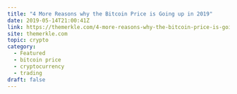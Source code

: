 ```yaml
---
title: "4 More Reasons why the Bitcoin Price is Going up in 2019"
date: 2019-05-14T21:00:41Z
link: https://themerkle.com/4-more-reasons-why-the-bitcoin-price-is-going-up-in-2019/?utm_medium=RSS&utm_source=hune
site: themerkle.com
topic: crypto
category:
  - Featured
  - bitcoin price
  - cryptocurrency
  - trading
draft: false
---
```


